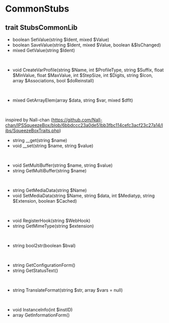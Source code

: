 # CommonStubs

## trait StubsCommonLib

- boolean SetValue(string $Ident, mixed $Value)<br>
- boolean SaveValue(string $Ident, mixed $Value, boolean &$IsChanged)<br>
- mixed GetValue(string $Ident)<br>
<br>

- void CreateVarProfile(string $Name, int $ProfileType, string $Suffix, float $MinValue, float $MaxValue, int $StepSize, int $Digits, string $Icon, array $Associations, bool $doReinstall)<br>
<br>

- mixed GetArrayElem(array $data, string $var, mixed $dflt)<br>
<br>

inspired by Nall-chan (https://github.com/Nall-chan/IPSSqueezeBox/blob/6bbdccc23a0de51bb3fbc114cefc3acf23c27a14/libs/SqueezeBoxTraits.php)<br>
- string __get(string $name)<br>
- void __set(string $name, string $value)<br>
<br>

- void SetMultiBuffer(string $name, string $value)<br>
- string GetMultiBuffer(string $name)<br>
<br>

- string GetMediaData(string $Name)<br>
- void SetMediaData(string $Name, string $data, int $Mediatyp, string $Extension, boolean $Cached)<br>
<br>

- void RegisterHook(string $WebHook)<br>
- string GetMimeType(string $extension)<br>
<br>

- string bool2str(boolean $bval)<br>
<br>

- string GetConfigurationForm()<br>
- string GetStatusText()<br>
<br>

- string TranslateFormat(string $str, array $vars = null)<br>
<br>

- void InstanceInfo(int $instID)<br>
- array GetInformationForm()<br>
